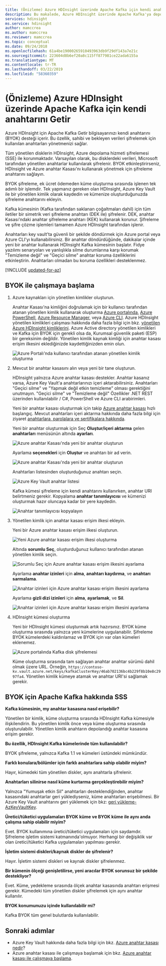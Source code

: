 ```yaml
---
title: (Önizleme) Azure HDInsight üzerinde Apache Kafka için kendi anahtarını Getir
description: Bu makalede, Azure HDInsight üzerinde Apache Kafka'ya depolanan verileri şifrelemek için Azure Key vault'tan kendi anahtarınızı kullanmayı açıklar.
services: hdinsight
ms.service: hdinsight
author: mamccrea
ms.author: mamccrea
ms.reviewer: mamccrea
ms.topic: conceptual
ms.date: 09/24/2018
ms.openlocfilehash: 61a4be19000265910493963db9f29df143a7e21c
ms.sourcegitcommit: 223604d8b6ef20a8c115ff877981ce22ada6155a
ms.translationtype: MT
ms.contentlocale: tr-TR
ms.lasthandoff: 03/22/2019
ms.locfileid: "58360359"
---
```

# <a name="bring-your-own-key-for-apache-kafka-on-azure-hdinsight-preview"></a>(Önizleme) Azure HDInsight üzerinde Apache Kafka için kendi anahtarını Getir

Azure HDInsight için Apache Kafka Getir bilgisayarınızı kendi anahtarını (BYOK) desteği içerir. Bu özellik, sahibi ve bekleyen verileri şifrelemek için kullanılan anahtarları yönetmenizi sağlar. 

Tüm yönetilen disklerin HDInsight, Azure depolama hizmeti şifrelemesi (SSE) ile korunmaktadır. Varsayılan olarak, bu disklerdeki verileri, Microsoft tarafından yönetilen anahtarlar kullanılarak şifrelenir. BYOK etkinleştirirseniz, HDInsight ve Azure anahtar Kasası'nı kullanarak yönetmek için şifreleme anahtarını sağlayın. 

BYOK şifreleme, ek ücret ödemeden küme oluşturma sırasında işlenen tek adımlı bir işlemdir. Tek yapmanız gereken olan HDInsight, Azure Key Vault ile bir yönetilen kimlik olarak kaydedin ve kümenize oluşturduğunuzda şifreleme anahtarını ekleyin.

Kafka kümesinin (Kafka tarafından saklanan çoğaltmaları dahil) için tüm iletiler bir simetrik veri şifreleme anahtarı (DEK ile) şifrelenir. DEK, anahtar Kasası'ndaki anahtar şifreleme anahtarı (KEK) kullanarak korunur. Şifreleme ve şifre çözme işlemleri tamamen Azure HDInsight tarafından işlenir. 

Anahtarları key vault'ta güvenli bir şekilde döndürmek için Azure portal veya Azure CLI'yı kullanabilirsiniz. Bir anahtar döndürdüğünde, dakikalar içinde yeni bir anahtar kullanarak HDInsight Kafka kümesinin başlatır. Fidye yazılımı senaryoları ve yanlışlıkla silme durumlarına karşı korumak "Temizleme değil" ve "Geçici silme" anahtar koruma özelliklerini etkinleştirin. Anahtarları olmadan bu koruma özellikleri desteklenmez.

[!INCLUDE [updated-for-az](../../../includes/updated-for-az.md)]

## <a name="get-started-with-byok"></a>BYOK ile çalışmaya başlama

1. Azure kaynakları için yönetilen kimlikler oluşturun.

   Anahtar Kasası'na kimliğini doğrulamak için bir kullanıcı tarafından atanan yönetilen kimlik kullanarak oluşturma [Azure portalında](../../active-directory/managed-identities-azure-resources/how-to-manage-ua-identity-portal.md), [Azure PowerShell](../../active-directory/managed-identities-azure-resources/how-to-manage-ua-identity-powershell.md), [Azure Resource Manager](../../active-directory/managed-identities-azure-resources/how-to-manage-ua-identity-arm.md), veya [ Azure CLI](../../active-directory/managed-identities-azure-resources/how-to-manage-ua-identity-cli.md). Azure HDInsight yönetilen kimlikleri çalışması hakkında daha fazla bilgi için bkz. [yönetilen Azure HDInsight kimliklerini](../hdinsight-managed-identities.md). Azure Active directory yönetilen kimlikleri ve Kafka için BYOK için gerekli olsa da, Kurumsal güvenlik paketi (ESP) bir gereksinim değildir. Yönetilen kimlik kaynak kimliği için anahtar kasası erişim ilkesini eklediğinizde kaydettiğinizden emin olun.

   ![Azure Portalı'nda kullanıcı tarafından atanan yönetilen kimlik oluşturma](./media/apache-kafka-byok/user-managed-identity-portal.png)

2. Mevcut bir anahtar kasasını alın veya yeni bir tane oluşturun.

   HDInsight yalnızca Azure anahtar kasası destekler. Anahtar kasanız varsa, Azure Key Vault'a anahtarlarınızı içeri aktarabilirsiniz. Anahtarları "Geçici silme" ve "Yapmak değil etkin temizleme" olması gerektiğini unutmayın. "Geçici silme" ve "Temizleme değil" Özellikler .NET REST üzerinden kullanılabilir / C#, PowerShell ve Azure CLI arabirimleri.

   Yeni bir anahtar kasası oluşturmak için takip [Azure anahtar kasası](../../key-vault/key-vault-overview.md) hızlı başlangıç. Mevcut anahtarları içeri aktarma hakkında daha fazla bilgi için ziyaret [anahtarlara, parolalara ve sertifikalara hakkında](../../key-vault/about-keys-secrets-and-certificates.md).

   Yeni bir anahtar oluşturmak için Seç **Oluştur/içeri aktarma** gelen **anahtarları** menüsünün altında **ayarları**.

   ![Azure anahtar Kasası'nda yeni bir anahtar oluşturun](./media/apache-kafka-byok/kafka-create-new-key.png)

   Ayarlama **seçenekleri** için **Oluştur** ve anahtarı bir ad verin.

   ![Azure anahtar Kasası'nda yeni bir anahtar oluşturun](./media/apache-kafka-byok/kafka-create-a-key.png)

   Anahtarları listesinden oluşturduğunuz anahtarı seçin.

   ![Azure Key Vault anahtar listesi](./media/apache-kafka-byok/kafka-key-vault-key-list.png)

   Kafka kümesi şifreleme için kendi anahtarını kullanırken, anahtar URI belirtmeniz gerekir. Kopyalama **anahtar tanımlayıcısı** ve kümenizi oluşturmak hazır oluncaya kadar bir yere kaydedin.

   ![Anahtar tanımlayıcısı kopyalayın](./media/apache-kafka-byok/kafka-get-key-identifier.png)
   
3. Yönetilen kimlik için anahtar kasası erişim ilkesi ekleyin.

   Yeni bir Azure anahtar kasası erişim ilkesi oluşturun.

   ![Yeni Azure anahtar kasası erişim ilkesi oluşturma](./media/apache-kafka-byok/add-key-vault-access-policy.png)

   Altında **sorumlu Seç**, oluşturduğunuz kullanıcı tarafından atanan yönetilen kimlik seçin.

   ![Sorumlu Seç için Azure anahtar kasası erişim ilkesini ayarlama](./media/apache-kafka-byok/add-key-vault-access-policy-select-principal.png)

   Ayarlama **anahtar izinleri** için **alma**, **anahtarı kaydırma**, ve **anahtarı sarmalama**.

   ![Anahtar izinleri için Azure anahtar kasası erişim ilkesini ayarlama](./media/apache-kafka-byok/add-key-vault-access-policy-keys.png)

   Ayarlama **gizli dizi izinleri** için **alma**, **ayarlamak**, ve **Sil**.

   ![Anahtar izinleri için Azure anahtar kasası erişim ilkesini ayarlama](./media/apache-kafka-byok/add-key-vault-access-policy-secrets.png)

4. HDInsight kümesi oluşturma

   Yeni bir HDInsight kümesi oluşturmak artık hazırsınız. BYOK küme oluşturma sırasında yalnızca yeni kümelerine uygulanabilir. Şifreleme BYOK kümelerdeki kaldırılamaz ve BYOK için var olan kümeleri eklenemez.

   ![Azure portalında Kafka disk şifrelemesi](./media/apache-kafka-byok/apache-kafka-byok-portal.png)

   Küme oluşturma sırasında tam sağlayan anahtar anahtar sürümü dahil olmak üzere URL. Örneğin, `https://contoso-kv.vault.azure.net/keys/kafkaClusterKey/46ab702136bc4b229f8b10e8c2997fa4`. Yönetilen kimlik kümeye atamak ve anahtar URI'si sağlamak gerekir.

## <a name="faq-for-byok-to-apache-kafka"></a>BYOK için Apache Kafka hakkında SSS

**Kafka kümesinin, my anahtar kasasına nasıl erişebilir?**

   Yönetilen bir kimlik, küme oluşturma sırasında HDInsight Kafka kümesiyle ilişkilendirin. Bu yönetilen kimlik önce veya küme oluşturma sırasında oluşturulabilir. Yönetilen kimlik anahtarın depolandığı anahtar kasasına erişim gerekir.

**Bu özellik, HDInsight Kafka kümelerinde tüm kullanılabilir?**

   BYOK şifreleme, yalnızca Kafka 1.1 ve kümeleri üstündeki mümkündür.

**Farklı konulara/bölümler için farklı anahtarlara sahip olabilir miyim?**

   Hayır, kümedeki tüm yönetilen diskler, aynı anahtarla şifrelenir.

**Anahtarları silinirse nasıl küme kurtarma gerçekleştirebilir miyim?**

   Yalnızca "Yumuşak etkin Sil" anahtarları desteklendiğinden, anahtar kasasındaki anahtarlar geri yüklediyseniz, küme anahtarları erişebilmesi. Bir Azure Key Vault anahtarını geri yüklemek için bkz: [geri yükleme-AzKeyVaultKey](/powershell/module/az.keyvault/restore-azkeyvaultkey).

**Üretici/tüketici uygulamaları BYOK küme ve BYOK küme ile aynı anda çalışma sahip olabilir miyim?**

   Evet. BYOK kullanımına üretici/tüketici uygulamaları için saydamdır. Şifreleme işletim sistemi katmanında'olmuyor. Herhangi bir değişiklik var olan üretici/tüketici Kafka uygulamaları yapılması gerekir.

**İşletim sistemi diskleri/kaynak diskler de şifrelenir?**

   Hayır. İşletim sistemi diskleri ve kaynak diskler şifrelenmez.

**Bir kümenin ölçeği genişletilirse, yeni aracılar BYOK sorunsuz bir şekilde destekliyor?**

   Evet. Küme, yedekleme sırasında ölçek anahtar kasasında anahtarı erişmesi gerekir. Kümedeki tüm yönetilen diskler şifrelemek için aynı anahtar kullanılır.

**BYOK konumunuzu içinde kullanılabilir mi?**

   Kafka BYOK tüm genel bulutlarda kullanılabilir.

## <a name="next-steps"></a>Sonraki adımlar

* Azure Key Vault hakkında daha fazla bilgi için bkz. [Azure anahtar kasası nedir](../../key-vault/key-vault-whatis.md)?
* Azure anahtar kasası ile çalışmaya başlamak için bkz. [Azure anahtar kasası ile çalışmaya başlama](../../key-vault/key-vault-overview.md).
